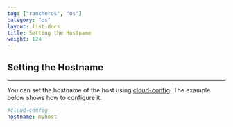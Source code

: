 ```yaml
---
tag: ["rancheros", "os"]
category: "os"
layout: list-docs
title: Setting the Hostname
weight: 124
---
```


## Setting the Hostname
---

You can set the hostname of the host using [cloud-config]({baseurl}}/configuration/#cloud-config). The example below shows how to configure it.

```yaml
#cloud-config
hostname: myhost
```

